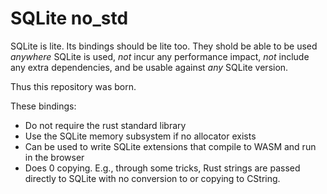 # SQLite no_std

SQLite is lite. Its bindings should be lite too. They shold be able to be used _anywhere_ SQLite is used, _not_ incur any performance impact, _not_ include any extra dependencies, and be usable against _any_ SQLite version.

Thus this repository was born.

These bindings:

- Do not require the rust standard library
- Use the SQLite memory subsystem if no allocator exists
- Can be used to write SQLite extensions that compile to WASM and run in the browser
- Does 0 copying. E.g., through some tricks, Rust strings are passed directly to SQLite with no conversion to or copying to CString.
